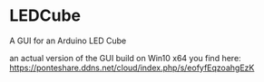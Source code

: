 # LEDCube
A GUI for an Arduino LED Cube


an actual version of the GUI build on Win10 x64 you find here:
https://ponteshare.ddns.net/cloud/index.php/s/eofyfEqzoahgEzK
